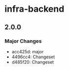 # infra-backend

## 2.0.0

### Major Changes

- acc425d: major
- 4496cc4: Changeset
- d485f20: Changeset

